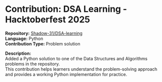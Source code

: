 # Contribution: DSA Learning - Hacktoberfest 2025

**Repository:** [Shadow-31/DSA-learning](https://github.com/Shadow-31/DSA-learning)  
**Language:** Python  
**Contribution Type:** Problem solution  

**Description:**  
Added a Python solution to one of the Data Structures and Algorithms problems in the repository.  
This contribution helps learners understand the problem-solving approach and provides a working Python implementation for practice.
